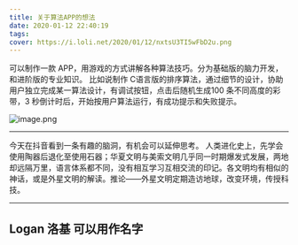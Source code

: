 ```yaml
---
title: 关于算法APP的想法
date: 2020-01-12 22:40:19
tags:
cover: https://i.loli.net/2020/01/12/nxtsU3TI5wFbD2u.png
---
```





<!--more-->


可以制作一款 APP，用游戏的方式讲解各种算法技巧。分为基础版的脑力开发，和进阶版的专业知识。
比如说制作 C语言版的排序算法，通过细节的设计，协助用户独立完成某一算法设计，有调试按钮，点击后随机生成100 条不同高度的彩带，3 秒倒计时后，开始按用户算法运行，有成功提示和失败提示。


![image.png](https://i.loli.net/2020/01/12/iSyhBeNFIMdLaJ6.png)


---
今天在抖音看到一条有趣的脑洞，有机会可以延伸思考。
人类进化史上，先学会使用陶器后退化至使用石器；华夏文明与美索文明几乎同一时期爆发式发展，两地却远隔万里，语言体系都不同，没有相互学习互相交流的印记。各文明均有相似的神话，或是外星文明的解读。推论——外星文明定期造访地球，改变环境，传授科技。

---

Logan 洛基 可以用作名字
---


